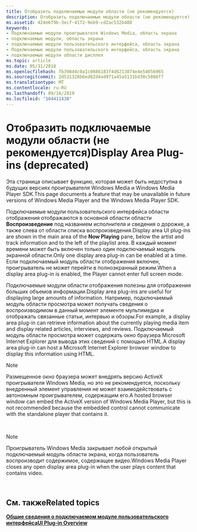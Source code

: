 ```yaml
---
title: Отобразить подключаемые модули области (не рекомендуется)
description: Отобразить подключаемые модули области (не рекомендуется)
ms.assetid: 424e6f9b-3ecf-4172-9eb9-cd2ac532b488
keywords:
- Подключаемые модули проигрывателя Windows Media, область экрана
- подключаемые модули, область экрана
- подключаемые модули пользовательского интерфейса, область экрана
- Подключаемые модули пользовательского интерфейса, область экрана
- подключаемые модули области дисплея
ms.topic: article
ms.date: 05/31/2018
ms.openlocfilehash: fb398d4c0a1c0886183f4d6213874e4e54656965
ms.sourcegitcommit: 2d531328b6ed82d4ad971a45a5131b430c5866f7
ms.translationtype: MT
ms.contentlocale: ru-RU
ms.lasthandoff: 09/16/2019
ms.locfileid: "104411438"
---
```

# <a name="display-area-plug-ins-deprecated"></a><span data-ttu-id="e9982-108">Отобразить подключаемые модули области (не рекомендуется)</span><span class="sxs-lookup"><span data-stu-id="e9982-108">Display Area Plug-ins (deprecated)</span></span>

<span data-ttu-id="e9982-109">Эта страница описывает функцию, которая может быть недоступна в будущих версиях проигрывателя Windows Media и Windows Media Player SDK.</span><span class="sxs-lookup"><span data-stu-id="e9982-109">This page documents a feature that may be unavailable in future versions of Windows Media Player and the Windows Media Player SDK.</span></span>

<span data-ttu-id="e9982-110">Подключаемые модули пользовательского интерфейса области отображения отображаются в основной области области **Воспроизведение** под названием исполнителя и сведения о дорожке, а также слева от области списка воспроизведения.</span><span class="sxs-lookup"><span data-stu-id="e9982-110">Display area UI plug-ins are shown in the main area of the **Now Playing** pane, below the artist and track information and to the left of the playlist area.</span></span> <span data-ttu-id="e9982-111">В каждый момент времени может быть включен только один подключаемый модуль экранной области.</span><span class="sxs-lookup"><span data-stu-id="e9982-111">Only one display area plug-in can be enabled at a time.</span></span> <span data-ttu-id="e9982-112">Если подключаемый модуль области отображения включен, проигрыватель не может перейти в полноэкранный режим.</span><span class="sxs-lookup"><span data-stu-id="e9982-112">When a display area plug-in is enabled, the Player cannot enter full screen mode.</span></span>

<span data-ttu-id="e9982-113">Подключаемые модули области отображения полезны для отображения больших объемов информации.</span><span class="sxs-lookup"><span data-stu-id="e9982-113">Display area plug-ins are useful for displaying large amounts of information.</span></span> <span data-ttu-id="e9982-114">Например, подключаемый модуль области просмотра может получать сведения о воспроизводимом в данный момент элементе мультимедиа и отображать связанные статьи, интервью и обзоры.</span><span class="sxs-lookup"><span data-stu-id="e9982-114">For example, a display area plug-in can retrieve information about the currently playing media item and display related articles, interviews, and reviews.</span></span> <span data-ttu-id="e9982-115">Подключаемый модуль области просмотра может содержать окно браузера Microsoft Internet Explorer для вывода этих сведений с помощью HTML.</span><span class="sxs-lookup"><span data-stu-id="e9982-115">A display area plug-in can host a Microsoft Internet Explorer browser window to display this information using HTML.</span></span>

> [!Note]  
> <span data-ttu-id="e9982-116">Размещенное окно браузера может внедрять версию ActiveX проигрывателя Windows Media, но это не рекомендуется, поскольку внедренный элемент управления не может взаимодействовать с автономным проигрывателем, содержащим его.</span><span class="sxs-lookup"><span data-stu-id="e9982-116">A hosted browser window can embed the ActiveX version of Windows Media Player, but this is not recommended because the embedded control cannot communicate with the standalone player that contains it.</span></span>

 

> [!Note]  
> <span data-ttu-id="e9982-117">Проигрыватель Windows Media закрывает любой открытый подключаемый модуль области экрана, когда пользователь воспроизводит содержимое, содержащее видео.</span><span class="sxs-lookup"><span data-stu-id="e9982-117">Windows Media Player closes any open display area plug-in when the user plays content that contains video.</span></span>

 

## <a name="related-topics"></a><span data-ttu-id="e9982-118">См. также</span><span class="sxs-lookup"><span data-stu-id="e9982-118">Related topics</span></span>

<dl> <dt>

[<span data-ttu-id="e9982-119">**Общие сведения о подключаемом модуле пользовательского интерфейса**</span><span class="sxs-lookup"><span data-stu-id="e9982-119">**UI Plug-in Overview**</span></span>](ui-plug-in-overview.md)
</dt> </dl>

 

 




